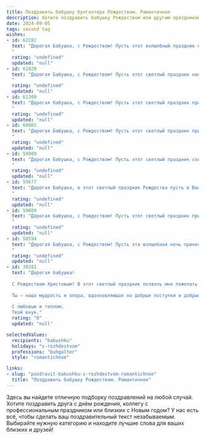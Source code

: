 ```yaml
---
title: Поздравить бабушку бухгалтера Рождеством. Романтичное
description: Хотите поздравить бабушку Рождеством или другим праздником? Наш ИИ создаст незабываемое поздравление, а вы обязательно выделитесь среди других.  
date: 2024-09-05
tags: second tag
wishes:
- id: 62282
  text: "Дорогая Бабушка, с Рождеством! Пусть этот волшебный праздник принесет в твою жизнь, полную мудрости и опыта, еще больше тепла, любви и светлых чувств! Пусть твоя душа сияет, как рождественская звезда, а сердце бьется в такт праздничного колокола. Счастья, здоровья и праздничного настроения!
  "
  rating: "undefined"
  updated: "null"
- id: 61820
  text: "Дорогая Бабушка, с Рождеством! Пусть этот светлый праздник наполнит Вашу жизнь теплом, любовью и радостью, как и Ваши таланты всегда наполняли теплом, любовью и радостью нашу жизнь. Пусть Ваш трудолюбивый дух, столь важный для профессии бухгалтера, всегда будет вознагражден добром и счастьем.
  "
  rating: "undefined"
  updated: "null"
- id: 61309
  text: "Дорогая бабушка, с Рождеством! Пусть этот светлый праздник принесет в вашу жизнь безграничную радость, теплоту домашнего очага и душевное равновесие. Желаю вам крепкого здоровья, благополучия и  всех земных благ. Пусть ваша добрая душа всегда сияет, как рождественская звезда, освещая путь вашим близким.
  "
  rating: "undefined"
  updated: "null"
- id: 60801
  text: "Дорогая Бабушка, с Рождеством! Пусть этот светлый праздник принесет в твой дом тепло, любовь и радость. Желаю тебе крепкого здоровья, мирного неба над головой и, конечно же,  процветания в твоей важной профессии – бухгалтерии!
  "
  rating: "undefined"
  updated: "null"
- id: 59909
  text: "Дорогая Бабушка, с Рождеством! Пусть этот светлый праздник согреет тебя теплом, а твоё сердце наполнится радостью, как рождественская елка огнями. Желаю тебе здоровья, душевного спокойствия и праздничного настроения! Пусть этот год станет для тебя особенным, как твой талант бухгалтера — для нашей семьи.
  "
  rating: "undefined"
  updated: "null"
- id: 59677
  text: "Дорогая Бабушка, в этот светлый праздник Рождества пусть в Вашей душе расцветает нежная, как первый снег, радость. Пусть каждый день будет полон любви, уюта и спокойствия, как Ваша уютная бухгалтерская книга, где все сосчитано и записано с любовью.  С Рождеством!
  "
  rating: "undefined"
  updated: "null"
- id: 59089
  text: "Дорогая бабушка, с Рождеством! Пусть этот светлый праздник принесет в твою жизнь уют, тепло и праздничную радость. Спасибо за твою мудрость, за твои теплые руки и за безграничную любовь. Ты – мой ангел-хранитель, моя опора! Желаю тебе крепкого здоровья, мирного неба над головой и бесконечного счастья. Пусть Рождество будет наполнено волшебством и исполнением всех самых сокровенных желаний!
  "
  rating: "undefined"
  updated: "null"
- id: 58594
  text: "Дорогая Бабушка, с Рождеством! Пусть эта волшебная ночь принесет в твой дом уют, тепло и свет, а в твою душу - мир и спокойствие. Пусть твоя добрая и мудрая душа, как всегда, сияет счастьем, а  твои таланты и умения  – бухгалтерское мастерство и умение считать копейку – всегда приносят тебе радость и благополучие. Пусть Рождество станет началом счастливого и удачного года! ❤️
  "
  rating: "undefined"
  updated: "null"
- id: 38281
  text: "Дорогая бабушка!
  
  С Рождеством Христовым! В этот светлый праздник позволь мне пожелать тебе море счастья и небольшие островки спокойствия. Ты, как бухгалтер, всегда находила баланс в жизни, и пусть этот баланс принесет в твой дом радость, тепло и уют.
  
  Ты — наша мудрость и опора, вдохновляющая на добрые поступки и добрые дела. Пусть каждый день будет как праздничная звезда на небе, освещая путь к новым достижениям и мечтам. Желаю здоровья, безмерного счастья и любви, которая согревает душу и наполняет сердце светом.
  
  С любовью и теплом,
  Твой внук."
  rating: "0"
  updated: "null"

selectedValues:
  recipients: "babushku"
  holidays: "s-rozhdestvom"
  professions: "buhgalter"
  style: "romantichnoe"

links:
- slug: "pozdravit-babushku-s-rozhdestvom-romantichnoe"
  title: "Поздравить бабушку Рождеством. Романтичное"
---
```


Здесь вы найдете отличную подборку поздравлений на любой случай. 
Хотите поздравить друга с днём рождения, коллегу с профессиональным праздником или близких с Новым годом? У нас есть всё, чтобы сделать ваш поздравительный текст незабываемым. Выбирайте нужную категорию и находите лучшие слова для ваших близких и друзей!
